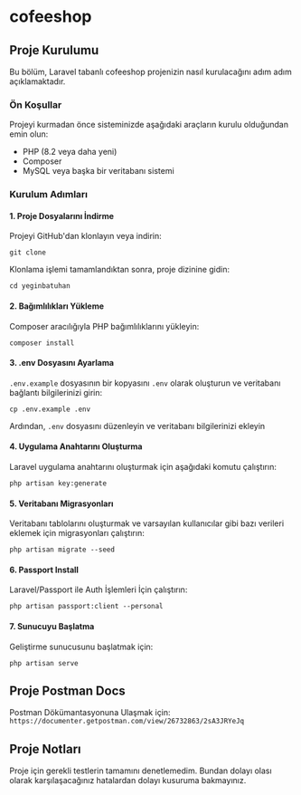 # cofeeshop


## Proje Kurulumu

Bu bölüm, Laravel tabanlı cofeeshop projenizin nasıl kurulacağını adım adım açıklamaktadır.

### Ön Koşullar

Projeyi kurmadan önce sisteminizde aşağıdaki araçların kurulu olduğundan emin olun:

- PHP (8.2 veya daha yeni)
- Composer
- MySQL veya başka bir veritabanı sistemi

### Kurulum Adımları

#### 1. Proje Dosyalarını İndirme

Projeyi GitHub'dan klonlayın veya indirin:

`git clone`


Klonlama işlemi tamamlandıktan sonra, proje dizinine gidin:

`cd yeginbatuhan`


#### 2. Bağımlılıkları Yükleme

Composer aracılığıyla PHP bağımlılıklarını yükleyin:

`composer install`


#### 3. .env Dosyasını Ayarlama

`.env.example` dosyasının bir kopyasını `.env` olarak oluşturun ve veritabanı bağlantı bilgilerinizi girin:

`cp .env.example .env`


Ardından, `.env` dosyasını düzenleyin ve veritabanı bilgilerinizi ekleyin


#### 4. Uygulama Anahtarını Oluşturma

Laravel uygulama anahtarını oluşturmak için aşağıdaki komutu çalıştırın:

`php artisan key:generate`


#### 5. Veritabanı Migrasyonları

Veritabanı tablolarını oluşturmak ve varsayılan kullanıcılar gibi bazı verileri eklemek için migrasyonları çalıştırın:

`php artisan migrate --seed`


#### 6. Passport Install

Laravel/Passport ile Auth İşlemleri İçin çalıştırın:

`php artisan passport:client --personal`

#### 7. Sunucuyu Başlatma

Geliştirme sunucusunu başlatmak için:

`php artisan serve`

## Proje Postman Docs

Postman Dökümantasyonuna Ulaşmak için: `https://documenter.getpostman.com/view/26732863/2sA3JRYeJq` 

## Proje Notları

Proje için gerekli testlerin tamamını denetlemedim. Bundan dolayı olası olarak karşılaşacağınız hatalardan dolayı kusuruma bakmayınız.
